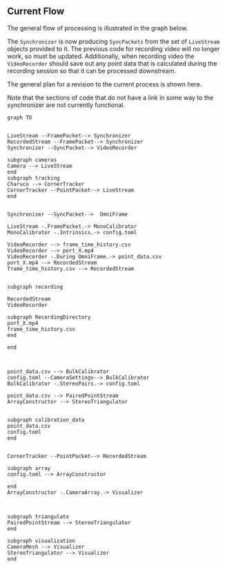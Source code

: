 ## Current Flow

The general flow of processing is illustrated in the graph below. 

The `Synchronizer` is now producing `SyncPackets` from the set of  `LiveStream` objects provided to it. The previous code for recording video will no longer work, so must be updated. Additionally, when recording video the `VideoRecorder` should save out any point data that is calculated during the recording session so that it can be processed downstream.

The general plan for a revision to the current process is shown here.

Note that the sections of code that do not have a link in some way to the synchronizer are not currently functional.

```mermaid
graph TD


LiveStream --FramePacket--> Synchronizer
RecordedStream --FramePacket--> Synchronizer
Synchronizer --SyncPacket--> VideoRecorder

subgraph cameras
Camera --> LiveStream
end
subgraph tracking
Charuco --> CornerTracker
CornerTracker --PointPacket--> LiveStream
end


Synchronizer --SyncPacket-->  OmniFrame

LiveStream -.FramePacket.-> MonoCalibrator
MonoCalibrator -.Intrinsics.-> config.toml

VideoRecorder --> frame_time_history.csv
VideoRecorder --> port_X.mp4 
VideoRecorder -.During OmniFrame.-> point_data.csv
port_X.mp4 --> RecordedStream
frame_time_history.csv --> RecordedStream


subgraph recording

RecordedStream
VideoRecorder 

subgraph RecordingDirectory
port_X.mp4
frame_time_history.csv
end

end



point_data.csv --> BulkCalibrator
config.toml --CameraSettings--> BulkCalibrator
BulkCalibrator -.StereoPairs.-> config.toml

point_data.csv --> PairedPointStream
ArrayConstructor --> StereoTriangulator


subgraph calibration_data
point_data.csv
config.toml
end


CornerTracker --PointPacket--> RecordedStream

subgraph array
config.toml --> ArrayConstructor

end
ArrayConstructor -.CameraArray.-> Visualizer



subgraph triangulate
PairedPointStream --> StereoTriangulator
end

subgraph visualization
CameraMesh --> Visualizer
StereoTriangulator --> Visualizer
end

```
